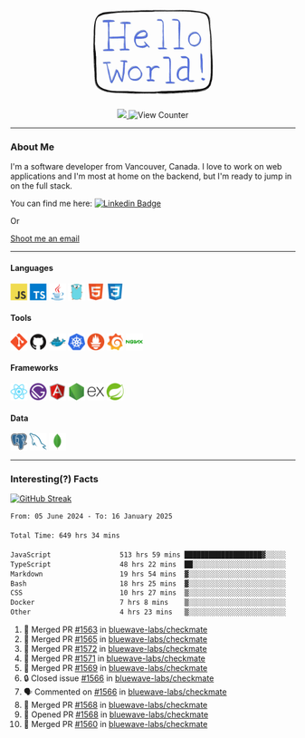 <div align="center">
    <img src="./img/hello_world.webp" height="200px" width="">
    <div>
        <a href="https://www.linkedin.com/in/ajhollid">
            <img src="https://img.shields.io/badge/LinkedIn-blue"/>
        </a>
        <img src="https://komarev.com/ghpvc/?username=ajhollid&color=yellow" alt="View Counter">
    </div>
</div>

---

### About Me

I'm a software developer from Vancouver, Canada. I love to work on web applications and I'm most at home on the backend, but I'm ready to jump in on the full stack.

You can find me here: [![Linkedin Badge](https://img.shields.io/badge/-ajhollid-blue?style=flat&logo=Linkedin&logoColor=white)](https://www.linkedin.com/in/ajhollid)

Or

[Shoot me an email](mailto:ajhollid@gmail.com)

---

#### Languages

<div>
    <img src="./img/devicons/javascript-original.svg" width=30 height=30 alt="JavaScript">
    <img src="/img/devicons/typescript-original.svg" width=30 height=30 alt="TypeScript">
    <img src="./img/devicons/java-original.svg" width=30 height=30 alt="Java">
    <img src="./img/devicons/go-original.svg" width=30 height=30 alt="Golang">
    <img src="./img/devicons/html5-original.svg" width=30 height=30 alt="HTML 5">
    <img src="./img/devicons/css3-original.svg" width=30 height=30 alt="CSS 3">
</div>

#### Tools

<div>
    <img src="./img/devicons/git-original.svg" width=30 height=30 alt="Git">
    <img src="./img/devicons/github-original.svg" width=30 height=30 alt="Github">
    <img src="./img/devicons/docker-original.svg" width=30 
    height=30 alt="Docker">
    <img src="./img/devicons/kubernetes-original.svg" width=30 height=30 alt="K8">
    <img src="./img/devicons/prometheus-original.svg" width=30 height=30 alt="Prometheus">
    <img src="./img/devicons/grafana-original.svg" width=30 height=30 alt="Grafana">
    <img src="./img/devicons/nginx-original.svg" width=30 height=30 alt="Nginx">
</div>

#### Frameworks

<div>
    <img src="./img/devicons/react-original.svg" width=30 height=30 alt="React">
    <img src="./img/devicons/gatsby-original.svg" width=30 height=30 alt="Gatsby">
    <img src="./img/devicons/angularjs-original.svg" width=30 height=30 alt="AngularJS">
    <img src="./img/devicons/nodejs-original.svg" width=30 height=30 alt="NodeJS">
    <img src="./img/devicons/express-original.svg" width=30 height=30 alt="Express">
    <img src="./img/devicons/spring-original.svg" width=30 height=30 alt="Spring">
</div>

#### Data

<div>
    <img src="./img/devicons/postgresql-original.svg" width=30 height=30 alt="Postgresql">
    <img src="./img/devicons/mysql-original.svg" width=30 height=30 alt="Mysql">
    <img src="./img/devicons/mongodb-original.svg" width=30 height=30 alt="MongoDB">
</div>

---

### Interesting(?) Facts

[![GitHub Streak](http://github-readme-streak-stats.herokuapp.com?user=ajhollid)](https://git.io/streak-stats)

 <!--START_SECTION:waka-->

```txt
From: 05 June 2024 - To: 16 January 2025

Total Time: 649 hrs 34 mins

JavaScript                 513 hrs 59 mins ███████████████████▓░░░░░   78.60 %
TypeScript                 48 hrs 22 mins  ██░░░░░░░░░░░░░░░░░░░░░░░   07.40 %
Markdown                   19 hrs 54 mins  ▓░░░░░░░░░░░░░░░░░░░░░░░░   03.04 %
Bash                       18 hrs 25 mins  ▓░░░░░░░░░░░░░░░░░░░░░░░░   02.82 %
CSS                        10 hrs 27 mins  ▒░░░░░░░░░░░░░░░░░░░░░░░░   01.60 %
Docker                     7 hrs 8 mins    ▒░░░░░░░░░░░░░░░░░░░░░░░░   01.09 %
Other                      4 hrs 23 mins   ▒░░░░░░░░░░░░░░░░░░░░░░░░   00.67 %
```

<!--END_SECTION:waka-->


<!--START_SECTION:activity-->
1. 🎉 Merged PR [#1563](https://github.com/bluewave-labs/checkmate/pull/1563) in [bluewave-labs/checkmate](https://github.com/bluewave-labs/checkmate)
2. 🎉 Merged PR [#1565](https://github.com/bluewave-labs/checkmate/pull/1565) in [bluewave-labs/checkmate](https://github.com/bluewave-labs/checkmate)
3. 🎉 Merged PR [#1572](https://github.com/bluewave-labs/checkmate/pull/1572) in [bluewave-labs/checkmate](https://github.com/bluewave-labs/checkmate)
4. 🎉 Merged PR [#1571](https://github.com/bluewave-labs/checkmate/pull/1571) in [bluewave-labs/checkmate](https://github.com/bluewave-labs/checkmate)
5. 🎉 Merged PR [#1569](https://github.com/bluewave-labs/checkmate/pull/1569) in [bluewave-labs/checkmate](https://github.com/bluewave-labs/checkmate)
6. 🔒 Closed issue [#1566](https://github.com/bluewave-labs/checkmate/issues/1566) in [bluewave-labs/checkmate](https://github.com/bluewave-labs/checkmate)
7. 🗣 Commented on [#1566](https://github.com/bluewave-labs/checkmate/issues/1566#issuecomment-2591753212) in [bluewave-labs/checkmate](https://github.com/bluewave-labs/checkmate)
8. 🎉 Merged PR [#1568](https://github.com/bluewave-labs/checkmate/pull/1568) in [bluewave-labs/checkmate](https://github.com/bluewave-labs/checkmate)
9. 💪 Opened PR [#1568](https://github.com/bluewave-labs/checkmate/pull/1568) in [bluewave-labs/checkmate](https://github.com/bluewave-labs/checkmate)
10. 🎉 Merged PR [#1560](https://github.com/bluewave-labs/checkmate/pull/1560) in [bluewave-labs/checkmate](https://github.com/bluewave-labs/checkmate)
<!--END_SECTION:activity-->
